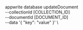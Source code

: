 appwrite database updateDocument \
        --collectionId [COLLECTION_ID] \
        --documentId [DOCUMENT_ID] \
        --data '{ "key": "value" }' \



